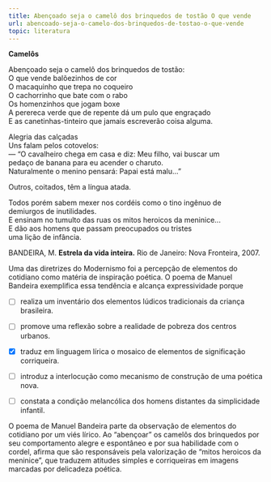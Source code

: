 ```yaml
---
title: Abençoado seja o camelô dos brinquedos de tostão O que vende
url: abencoado-seja-o-camelo-dos-brinquedos-de-tostao-o-que-vende
topic: literatura
---
```



**Camelôs**

Abençoado seja o camelô dos brinquedos de tostão:\
O que vende balõezinhos de cor\
O macaquinho que trepa no coqueiro\
O cachorrinho que bate com o rabo\
Os homenzinhos que jogam boxe\
A perereca verde que de repente dá um pulo que engraçado\
E as canetinhas-tinteiro que jamais escreverão coisa alguma.

Alegria das calçadas\
Uns falam pelos cotovelos:\
— “O cavalheiro chega em casa e diz: Meu filho, vai buscar um\
pedaço de banana para eu acender o charuto.\
Naturalmente o menino pensará: Papai está malu...”

Outros, coitados, têm a língua atada.

Todos porém sabem mexer nos cordéis como o tino ingênuo de\
demiurgos de inutilidades.\
E ensinam no tumulto das ruas os mitos heroicos da meninice...\
E dão aos homens que passam preocupados ou tristes\
uma lição de infância.

BANDEIRA, M. **Estrela da vida inteira.** Rio de Janeiro: Nova Fronteira, 2007.

Uma das diretrizes do Modernismo foi a percepção de elementos do cotidiano como matéria de inspiração poética. O poema de Manuel Bandeira exemplifica essa tendência e alcança expressividade porque



- [ ] realiza um inventário dos elementos lúdicos tradicionais da criança brasileira.
- [ ] promove uma reflexão sobre a realidade de pobreza dos centros urbanos.
- [x] traduz em linguagem lírica o mosaico de elementos de significação corriqueira.
- [ ] introduz a interlocução como mecanismo de construção de uma poética nova.
- [ ] constata a condição melancólica dos homens distantes da simplicidade infantil.


O poema de Manuel Bandeira parte da observação de elementos do cotidiano por um viés lírico. Ao “abençoar” os camelôs dos brinquedos por seu comportamento alegre e espontâneo e por sua habilidade com o cordel, afirma que são responsáveis pela valorização de “mitos heroicos da meninice”, que traduzem atitudes simples e corriqueiras em imagens marcadas por delicadeza poética.
